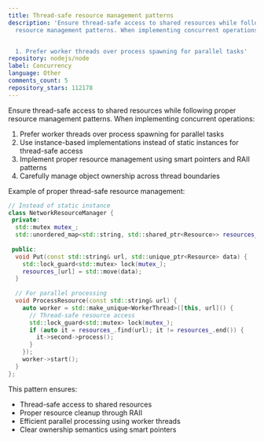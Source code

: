 ```yaml
---
title: Thread-safe resource management patterns
description: 'Ensure thread-safe access to shared resources while following proper
  resource management patterns. When implementing concurrent operations:


  1. Prefer worker threads over process spawning for parallel tasks'
repository: nodejs/node
label: Concurrency
language: Other
comments_count: 5
repository_stars: 112178
---
```


Ensure thread-safe access to shared resources while following proper resource management patterns. When implementing concurrent operations:

1. Prefer worker threads over process spawning for parallel tasks
2. Use instance-based implementations instead of static instances for thread-safe access
3. Implement proper resource management using smart pointers and RAII patterns
4. Carefully manage object ownership across thread boundaries

Example of proper thread-safe resource management:

```cpp
// Instead of static instance
class NetworkResourceManager {
 private:
  std::mutex mutex_;
  std::unordered_map<std::string, std::shared_ptr<Resource>> resources_;
 
 public:
  void Put(const std::string& url, std::unique_ptr<Resource> data) {
    std::lock_guard<std::mutex> lock(mutex_);
    resources_[url] = std::move(data);
  }
  
  // For parallel processing
  void ProcessResource(const std::string& url) {
    auto worker = std::make_unique<WorkerThread>([this, url]() {
      // Thread-safe resource access
      std::lock_guard<std::mutex> lock(mutex_);
      if (auto it = resources_.find(url); it != resources_.end()) {
        it->second->process();
      }
    });
    worker->start();
  }
};
```

This pattern ensures:
- Thread-safe access to shared resources
- Proper resource cleanup through RAII
- Efficient parallel processing using worker threads
- Clear ownership semantics using smart pointers